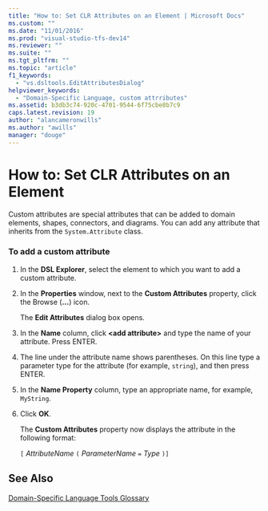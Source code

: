 ```yaml
---
title: "How to: Set CLR Attributes on an Element | Microsoft Docs"
ms.custom: ""
ms.date: "11/01/2016"
ms.prod: "visual-studio-tfs-dev14"
ms.reviewer: ""
ms.suite: ""
ms.tgt_pltfrm: ""
ms.topic: "article"
f1_keywords: 
  - "vs.dsltools.EditAttributesDialog"
helpviewer_keywords: 
  - "Domain-Specific Language, custom attrributes"
ms.assetid: b3db3c74-920c-4701-9544-6f75cbe8b7c9
caps.latest.revision: 19
author: "alancameronwills"
ms.author: "awills"
manager: "douge"
---
```

# How to: Set CLR Attributes on an Element
Custom attributes are special attributes that can be added to domain elements, shapes, connectors, and diagrams. You can add any attribute that inherits from the `System.Attribute` class.  
  
### To add a custom attribute  
  
1.  In the **DSL Explorer**, select the element to which you want to add a custom attribute.  
  
2.  In the **Properties** window, next to the **Custom Attributes** property, click the Browse (**...**) icon.  
  
     The **Edit Attributes** dialog box opens.  
  
3.  In the **Name** column, click **\<add attribute>** and type the name of your attribute. Press ENTER.  
  
4.  The line under the attribute name shows parentheses. On this line type a parameter type for the attribute (for example, `string`), and then press ENTER.  
  
5.  In the **Name Property** column, type an appropriate name, for example, `MyString`.  
  
6.  Click **OK**.  
  
     The **Custom Attributes** property now displays the attribute in the following format:  
  
     `[` *AttributeName* `(` *ParameterName* `=` *Type* `)]`  
  
## See Also  
 [Domain-Specific Language Tools Glossary](http://msdn.microsoft.com/en-us/ca5e84cb-a315-465c-be24-76aa3df276aa)